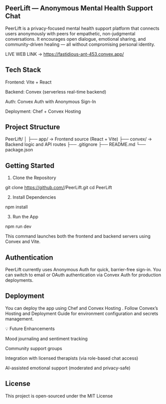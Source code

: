 ## PeerLift — Anonymous Mental Health Support Chat

PeerLift is a privacy-focused mental health support platform that connects users anonymously with peers for empathetic, non-judgmental conversations. It encourages open dialogue, emotional sharing, and community-driven healing — all without compromising personal identity.

LIVE WEB LINK -> https://fastidious-ant-453.convex.app/

## Tech Stack

Frontend: Vite + React

Backend: Convex (serverless real-time backend)

Auth: Convex Auth with Anonymous Sign-In

Deployment: Chef + Convex Hosting

## Project Structure
PeerLift/
│
├── app/          → Frontend source (React + Vite)
├── convex/       → Backend logic and API routes
├── .gitignore
├── README.md
└── package.json

## Getting Started

1. Clone the Repository

git clone https://github.com/<your-username>/PeerLift.git
cd PeerLift


2. Install Dependencies

npm install


3. Run the App

npm run dev


This command launches both the frontend and backend servers using Convex and Vite.

## Authentication

PeerLift currently uses Anonymous Auth for quick, barrier-free sign-in.
You can switch to email or OAuth authentication via Convex Auth
 for production deployments.

## Deployment

You can deploy the app using Chef
 and Convex Hosting
.
Follow Convex’s Hosting and Deployment Guide
 for environment configuration and secrets management.

💡 Future Enhancements

Mood journaling and sentiment tracking

Community support groups

Integration with licensed therapists (via role-based chat access)

AI-assisted emotional support (moderated and privacy-safe)

## License

This project is open-sourced under the MIT License
